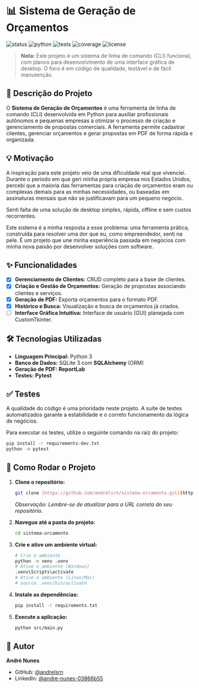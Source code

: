 # 📊 Sistema de Geração de Orçamentos

![status](https://img.shields.io/badge/status-Em%20Desenvolvimento-yellow)
![python](https://img.shields.io/badge/Python-3.10%2B-blue?logo=python)
![tests](https://img.shields.io/badge/Tests-Passing-brightgreen?logo=pytest)
![coverage](https://img.shields.io/badge/coverage-87%25-brightgreen)
![license](https://img.shields.io/badge/Licen%C3%A7a-MIT-green)

> **Nota:** Este projeto é um sistema de linha de comando (CLI) funcional, com planos para desenvolvimento de uma interface gráfica de desktop. O foco é em código de qualidade, testável e de fácil manutenção.

## 📖 Descrição do Projeto

O **Sistema de Geração de Orçamentos** é uma ferramenta de linha de comando (CLI) desenvolvida em Python para auxiliar profissionais autônomos e pequenas empresas a otimizar o processo de criação e gerenciamento de propostas comerciais. A ferramenta permite cadastrar clientes, gerenciar orçamentos e gerar propostas em PDF de forma rápida e organizada.

## 💡 Motivação

A inspiração para este projeto veio de uma dificuldade real que vivenciei. Durante o período em que geri minha própria empresa nos Estados Unidos, percebi que a maioria das ferramentas para criação de orçamentos eram ou complexas demais para as minhas necessidades, ou baseadas em assinaturas mensais que não se justificavam para um pequeno negócio.

Senti falta de uma solução de desktop simples, rápida, offline e sem custos recorrentes.

Este sistema é a minha resposta a esse problema: uma ferramenta prática, construída para resolver uma dor que eu, como empreendedor, senti na pele. É um projeto que une minha experiência passada em negócios com minha nova paixão por desenvolver soluções com software.

## ✨ Funcionalidades

-   [x] **Gerenciamento de Clientes:** CRUD completo para a base de clientes.
-   [x] **Criação e Gestão de Orçamentos:** Geração de propostas associando clientes e serviços.
-   [x] **Geração de PDF:** Exporta orçamentos para o formato PDF.
-   [x] **Histórico e Busca:** Visualização e busca de orçamentos já criados.
-   [ ] **Interface Gráfica Intuitiva:** Interface de usuário (GUI) planejada com CustomTkinter.

## 🛠️ Tecnologias Utilizadas

-   **Linguagem Principal:** Python 3
-   **Banco de Dados:** SQLite 3 com **SQLAlchemy** (ORM)
-   **Geração de PDF:** **ReportLab**
-   **Testes:** **Pytest**

## ✅ Testes

A qualidade do código é uma prioridade neste projeto. A suíte de testes automatizados garante a estabilidade e o correto funcionamento da lógica de negócios.

Para executar os testes, utilize o seguinte comando na raiz do projeto:

```bash
pip install -r requirements-dev.txt
python -m pytest
```

## 🚀 Como Rodar o Projeto

1.  **Clone o repositório:**
    ```bash
    git clone [https://github.com/andrelsrn/sistema-orcamento.git](https://github.com/andrelsrn/sistema-orcamento.git)
    ```
    *Observação: Lembre-se de atualizar para a URL correta do seu repositório.*

2.  **Navegue até a pasta do projeto:**
    ```bash
    cd sistema-orcamento
    ```
3.  **Crie e ative um ambiente virtual:**
    ```bash
    # Crie o ambiente
    python -m venv .venv
    # Ative o ambiente (Windows)
    .venv\Scripts\activate
    # Ative o ambiente (Linux/Mac)
    # source .venv/bin/activate
    ```
4.  **Instale as dependências:**
    ```bash
    pip install -r requirements.txt
    ```
5.  **Execute a aplicação:**
    ```bash
    python src/main.py
    ```

## 👤 Autor

**André Nunes**

-   GitHub: [@andrelsrn](https://github.com/andrelsrn)
-   LinkedIn: [@andre-nunes-03866b55](https://www.linkedin.com/in/andre-nunes-03866b55/)